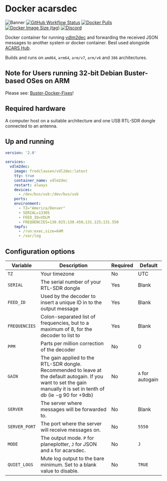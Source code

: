 # Docker acarsdec

![Banner](https://github.com/fredclausen/docker-acarshub/blob/16ab3757986deb7c93c08f5c7e3752f54a19629c/Logo-Sources/ACARS%20Hub.png "banner")
[![GitHub Workflow Status](https://img.shields.io/github/workflow/status/fredclausen/docker-acarshub/Deploy%20to%20Docker%20Hub)](https://github.com/fredclausen/docker-acarshub/actions?query=workflow%3A%22Deploy+to+Docker+Hub%22)
[![Docker Pulls](https://img.shields.io/docker/pulls/fredclausen/acarshub.svg)](https://hub.docker.com/r/fredclausen/acarshub)
[![Docker Image Size (tag)](https://img.shields.io/docker/image-size/fredclausen/acarshub/latest)](https://hub.docker.com/r/fredclausen/acarshub)
[![Discord](https://img.shields.io/discord/734090820684349521)](https://discord.gg/sTf9uYF)

Docker container for running [vdlm2dec](https://github.com/TLeconte/vdlm2dec) and forwarding the received JSON messages to another system or docker container. Best used alongside [ACARS Hub](https://github.com/fredclausen/acarshub).

Builds and runs on `amd64`, `arm64`, `arm/v7`, `arm/v6` and `386` architectures.

## Note for Users running 32-bit Debian Buster-based OSes on ARM

Please see: [Buster-Docker-Fixes](https://github.com/fredclausen/Buster-Docker-Fixes)!

## Required hardware

A computer host on a suitable architecture and one USB RTL-SDR dongle connected to an antenna.

## Up and running

```yaml
version: '2.0'

services:
  vdlm2dec:
    image: fredclausen/vdl2dec:latest
    tty: true
    container_name: vdlm2dec
    restart: always
    devices:
      - /dev/bus/usb:/dev/bus/usb
    ports:
    environment:
      - TZ="America/Denver"
      - SERIAL=13305
      - FEED_ID=VDLM
      - FREQUENCIES=130.025;130.450;131.125;131.550
    tmpfs:
      - /run:exec,size=64M
      - /var/log
```

## Configuration options

| Variable | Description | Required | Default |
|----------|-------------|---------|--------|
| `TZ` | Your timezone | No | UTC |
| `SERIAL` | The serial number of your RTL-SDR dongle | Yes | Blank |
| `FEED_ID` | Used by the decoder to insert a unique ID in to the output message | Yes | Blank |
| `FREQUENCIES` | Colon-separated list of frequencies, but to a maximum of 8, for the decoder to list to | Yes | Blank |
| `PPM` | Parts per million correction of the decoder | No | 0 |
| `GAIN`| The gain applied to the RTL-SDR dongle. Recommended to leave at the default autogain. If you want to set the gain manually it is set in tenth of db (ie -g 90 for +9db) | No | `A` for autogain |
| `SERVER` | The server where messages will be forwarded to. | No | Blank |
| `SERVER_PORT` | The port where the server will receive messages on. | No | `5550` |
| `MODE` | The output mode. `P` for planeplotter, `J` for JSON and `A` for acarsdec. | No | `J` |
| `QUIET_LOGS` | Mute log output to the bare minimum. Set to a blank value to disable.| No | `TRUE` |
